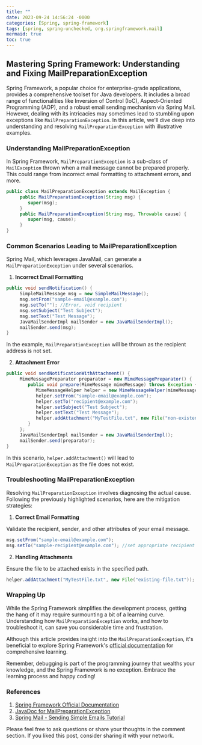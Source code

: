 ```yaml
---
title: ""
date: 2023-09-24 14:56:24 -0000
categories: [Spring, spring-framework]
tags: [spring, spring-unchecked, org.springframework.mail]
mermaid: true
toc: true
---
```


## Mastering Spring Framework: Understanding and Fixing MailPreparationException 

Spring Framework, a popular choice for enterprise-grade applications, provides a comprehensive toolset for Java developers. It includes a broad range of functionalities like Inversion of Control (IoC), Aspect-Oriented Programming (AOP), and a robust email sending mechanism via Spring Mail. However, dealing with its intricacies may sometimes lead to stumbling upon exceptions like `MailPreparationException`. In this article, we'll dive deep into understanding and resolving `MailPreparationException` with illustrative examples. 

### Understanding MailPreparationException

In Spring Framework, `MailPreparationException` is a sub-class of `MailException` thrown when a mail message cannot be prepared properly. This could range from incorrect email formatting to attachment errors, and more. 

```java
public class MailPreparationException extends MailException { 
     public MailPreparationException(String msg) { 
        super(msg); 
     } 
     public MailPreparationException(String msg, Throwable cause) { 
        super(msg, cause); 
     } 
} 
```

### Common Scenarios Leading to MailPreparationException

Spring Mail, which leverages JavaMail, can generate a `MailPreparationException` under several scenarios. 

1. **Incorrect Email Formatting**

```java
public void sendNotification() { 
     SimpleMailMessage msg = new SimpleMailMessage(); 
     msg.setFrom("sample-email@example.com"); 
     msg.setTo(""); //Error, void recipient
     msg.setSubject("Test Subject"); 
     msg.setText("Test Message"); 
     JavaMailSenderImpl mailSender = new JavaMailSenderImpl(); 
     mailSender.send(msg); 
} 
```
In the example, `MailPreparationException` will be thrown as the recipient address is not set.

2. **Attachment Error**

```java
public void sendNotificationWithAttachment() { 
     MimeMessagePreparator preparator = new MimeMessagePreparator() { 
        public void prepare(MimeMessage mimeMessage) throws Exception { 
           MimeMessageHelper helper = new MimeMessageHelper(mimeMessage, true); 
           helper.setFrom("sample-email@example.com"); 
           helper.setTo("recipient@example.com"); 
           helper.setSubject("Test Subject"); 
           helper.setText("Test Message"); 
           helper.addAttachment("MyTestFile.txt", new File("non-existent-file.txt")); //Error, non-existent file
        } 
     }; 
     JavaMailSenderImpl mailSender = new JavaMailSenderImpl(); 
     mailSender.send(preparator); 
} 
```
In this scenario, `helper.addAttachment()` will lead to `MailPreparationException` as the file does not exist.

### Troubleshooting MailPreparationException

Resolving `MailPreparationException` involves diagnosing the actual cause. Following the previously highlighted scenarios, here are the mitigation strategies:

1. **Correct Email Formatting**

Validate the recipient, sender, and other attributes of your email message. 

```java
msg.setFrom("sample-email@example.com"); 
msg.setTo("sample-recipient@example.com"); //set appropriate recipient address
```
2. **Handling Attachments**

Ensure the file to be attached exists in the specified path. 

```java
helper.addAttachment("MyTestFile.txt", new File("existing-file.txt")); //attach existing file
```
### Wrapping Up

While the Spring Framework simplifies the development process, getting the hang of it may require surmounting a bit of a learning curve. Understanding how `MailPreparationException` works, and how to troubleshoot it, can save you considerable time and frustration.

Although this article provides insight into the `MailPreparationException`, it's beneficial to explore Spring Framework's [official documentation](https://docs.spring.io/spring-framework/docs/current/reference/html/mail.html) for comprehensive learning.

Remember, debugging is part of the programming journey that wealths your knowledge, and the Spring Framework is no exception. Embrace the learning process and happy coding!

### References

1. [Spring Framework Official Documentation](https://docs.spring.io/spring-framework/docs/current/reference/html/mail.html)
2. [JavaDoc for MailPreparationException](https://docs.spring.io/spring-framework/docs/current/javadoc-api/org/springframework/mail/MailPreparationException.html)
3. [Spring Mail - Sending Simple Emails Tutorial](https://www.baeldung.com/spring-email)

Please feel free to ask questions or share your thoughts in the comment section. If you liked this post, consider sharing it with your network.